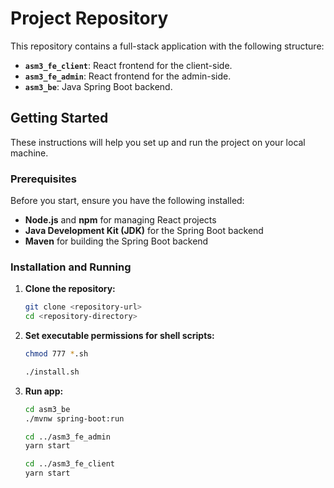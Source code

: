 # Project Repository

This repository contains a full-stack application with the following structure:

- **`asm3_fe_client`**: React frontend for the client-side.
- **`asm3_fe_admin`**: React frontend for the admin-side.
- **`asm3_be`**: Java Spring Boot backend.

## Getting Started

These instructions will help you set up and run the project on your local machine.

### Prerequisites

Before you start, ensure you have the following installed:

- **Node.js** and **npm** for managing React projects
- **Java Development Kit (JDK)** for the Spring Boot backend
- **Maven** for building the Spring Boot backend

### Installation and Running

1. **Clone the repository:**

   ```bash
   git clone <repository-url>
   cd <repository-directory>
   ```

2. **Set executable permissions for shell scripts:**

   ```bash
   chmod 777 *.sh
   ```

   ```bash
   ./install.sh
   ```

3. **Run app:**

   ```bash
   cd asm3_be
   ./mvnw spring-boot:run
   ```

   ```bash
   cd ../asm3_fe_admin
   yarn start
   ```

   ```bash
   cd ../asm3_fe_client
   yarn start
   ```
